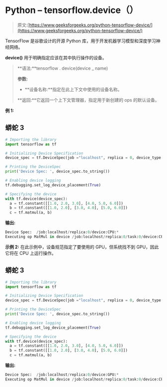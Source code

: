 # Python – tensorflow.device（）

> 原文:[https://www.geeksforgeeks.org/python-tensorflow-device/](https://www.geeksforgeeks.org/python-tensorflow-device/)

TensorFlow 是谷歌设计的开源 Python 库，用于开发机器学习模型和深度学习神经网络。

**device()** 用于明确指定应该在其中执行操作的设备。

> **语法:**tensorflow . device(device _ name)
> 
> **参数:**
> 
> *   **设备名称:**指定在此上下文中使用的设备名称。
> 
> **返回:**它返回一个上下文管理器，指定用于新创建的 ops 的默认设备。

**例 1:**

## 蟒蛇 3

```py
# Importing the library
import tensorflow as tf

# Initializing Device Specification
device_spec = tf.DeviceSpec(job ="localhost", replica = 0, device_type = "CPU")

# Printing the DeviceSpec
print('Device Spec: ', device_spec.to_string())

# Enabling device logging
tf.debugging.set_log_device_placement(True)

# Specifying the device
with tf.device(device_spec):
  a = tf.constant([[1.0, 2.0, 3.0], [4.0, 5.0, 6.0]])
  b = tf.constant([[1.0, 2.0], [3.0, 4.0], [5.0, 6.0]])
  c = tf.matmul(a, b)
```

**输出:**

```py
Device Spec:  /job:localhost/replica:0/device:CPU:*
Executing op MatMul in device /job:localhost/replica:0/task:0/device:CPU:0
```

**示例 2:** 在此示例中，设备规范指定了要使用的 GPU，但系统找不到 GPU，因此它将在 CPU 上运行操作。

## 蟒蛇 3

```py
# Importing the library
import tensorflow as tf

# Initializing Device Specification
device_spec = tf.DeviceSpec(job ="localhost", replica = 0, device_type = "GPU")

# Printing the DeviceSpec
print('Device Spec: ', device_spec.to_string())

# Enabling device logging
tf.debugging.set_log_device_placement(True)

# Specifying the device
with tf.device(device_spec):
  a = tf.constant([[1.0, 2.0, 3.0], [4.0, 5.0, 6.0]])
  b = tf.constant([[1.0, 2.0], [3.0, 4.0], [5.0, 6.0]])
  c = tf.matmul(a, b)
```

**输出:**

```py
Device Spec:  /job:localhost/replica:0/device:GPU:*
Executing op MatMul in device /job:localhost/replica:0/task:0/device:CPU:0
```
